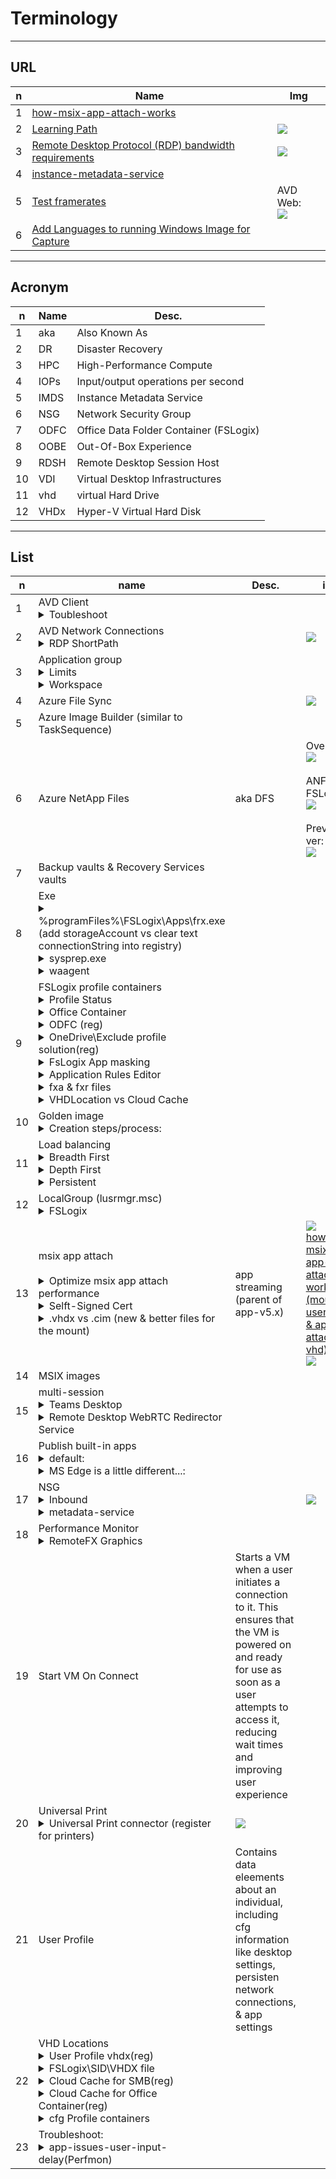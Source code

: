 # Terminology

---

## URL
|n|Name|Img|
|-|----|---|
|1|[how-msix-app-attach-works](https://learn.microsoft.com/en-us/training/modules/install-configure-apps-session-host/3-how-msix-app-attach-works)|
|2|[Learning Path](https://learn.microsoft.com/en-us/training/browse/?terms=az-140)|<img src="https://i.imgur.com/YbxQd0V.png">|
|3|[Remote Desktop Protocol (RDP) bandwidth requirements](https://learn.microsoft.com/en-us/azure/virtual-desktop/rdp-bandwidth)|<img src="https://i.imgur.com/Kh1Po4a.png">|
|4|[instance-metadata-service](https://learn.microsoft.com/en-us/azure/virtual-machines/instance-metadata-service?tabs=windows)
|5|[Test framerates](https://testufo.com)|AVD Web:<br/><img src="https://i.imgur.com/bMTOae3.png">
|6|[Add Languages to running Windows Image for Capture](https://github.com/Ar-Sa/Arun/blob/master/Powershell/Add%20language%20packs%20to%20a%20Windows%2010%20multi-session%20image/Add-AVDLanguagePack.ps1)

---

## Acronym
|n|Name|Desc.|
|-|----|-----|
|1|aka|Also Known As|
|2|DR|Disaster Recovery|
|3|HPC|High-Performance Compute|HPC infrastructure & apps|
|4|IOPs|Input/output operations per second|
|5|IMDS|Instance Metadata Service|
|6|NSG|Network Security Group|
|7|ODFC|Office Data Folder Container (FSLogix)|
|8|OOBE|Out-Of-Box Experience|
|9|RDSH|Remote Desktop Session Host|
|10|VDI|Virtual Desktop Infrastructures|
|11|vhd|virtual Hard Drive|
|12|VHDx|Hyper-V Virtual Hard Disk|

---

## List
|n|name|Desc.|img|e.g.|
|-|----|-----|---|----|
|1|AVD Client<details><summary>Toubleshoot</summary>Reset the user data:<br/>`msrdcw.exe /reset [/f]`<br/><br/>Web client won't open<br/>checkUp DNS:<br/>`nslookup rdweb.wvd.microsoft.com`</details>|
|2|AVD Network Connections<details><summary>RDP ShortPath</summary>establishes a UDP-based transport between a Remote Desktop client & session host (it's a feature more speed on UPD vs TCP)<br/><br/>`New-ItemProperty  "HKLM:\system\currentControlSet\control\terminal server\winStations" -Name "fUseUdpPortRedirector" -PropertyType DWord -Value 1`<br/><br/>`New-ItemProperty  "HKLM:\system\currentControlSet\control\terminal server\winStations" -Name "UdpPortNumber" -PropertyType DWord -Value 3390`<br/><br/><img src="https://i.imgur.com/gKkW6XY.png"><br/><br/>New Inbound rule<br/>program path: `%systemRoot%\system32\svchost.exe`<br/><img src="https://i.imgur.com/ylwrOdP.png"><br/>Protocol type: UDP<br/>Local port-Specific Ports: 3390<br/><img src="https://i.imgur.com/eeyqnP2.png"><br/>Name: RDP ShortPath-UDP 3390<br/><br/><img src="https://i.imgur.com/Omogwfu.png"><br/>go to the properties of our new rule inbound:<br/>onglet-Programs-&-Service-click-Settings<br/><img src="https://i.imgur.com/qtxUJ5N.png"><br/>Appl y to this service: Remote Desktop Sevice:<br/><img src="https://i.imgur.com/c4mIORO.png"><br/>allow from our network security group(NSG)<br/><img src="https://i.imgur.com/ccXvPCX.png"><br/>test after reboot client:<br/><img src="https://i.imgur.com/CzArbKk.png"><br/>Optional-checkUp-eventViewer:<br/><img src="https://i.imgur.com/1ZnbDj4.png"><br/>we can too checkup side from server via Log Analystics workspace via query WDConnections-UdpUse<br/><img src="https://i.imgur.com/EGV5fBO.png"><br/>Policy-based QoS(GPM.msc):<br/><img src="https://i.imgur.com/8ovRqdg.png"><br/>Only apps with this executable name : svchost.exe:<br/><img src="https://i.imgur.com/3UKCBEz.png"><br/>Protocol : UDP & source port : 3390<br/><br/><img src="https://i.imgur.com/6d3BRmK.png"></details>||<img src="https://i.imgur.com/ShTV88k.png">|
|3|Application group<details><summary>Limits</summary>1. 50 Apps per App Group Limit<br/><br/>2. 200 App Groups Per AAD Tenant</details><details><summary>Workspace</summary>App Group associate to a workspace</details>|
|4|Azure File Sync||<img src="https://i.imgur.com/kP8JKI1.png">|
|5|Azure Image Builder (similar to TaskSequence)||
|6|Azure NetApp Files|aka DFS|Overview:<br/><img src="https://i.imgur.com/KmQm0fU.png"><br/><br/>ANF-FSLogix:<br/><img src="https://i.imgur.com/Zs1NoT0.png"><br/><br/>Previous ver:<br/><img src="https://i.imgur.com/XN9Rh2Y.png">|
|7|Backup vaults & Recovery Services vaults|
|8|Exe<details><summary>%programFiles%\FSLogix\Apps\frx.exe (add storageAccount vs clear text connectionString into registry)</summary>`frx.exe list-rules`<br/><br/>`frx.exe add-secure-key -key account -value <storage-account-name-here>`</details><details><summary>sysprep.exe</summary>Generalizing & capturing a vm image<br/><img src="https://i.imgur.com/YwZPqtn.png"></details><details><summary>waagent</summary>`waagent -deprovision` or `deprovision+user` parameter</details>||
|9|FSLogix profile containers<details><summary>Profile Status<br/></summary><img src="https://i.imgur.com/rudk28D.png"></details><details><summary>Office Container</summary>a subset of Profile Container</details><details><summary>ODFC (reg)</summary><img src="https://i.imgur.com/GhVknw2.png"></details><details><summary>OneDrive\Exclude profile solution(reg)</summary>`HKLM\Software\FSLogix\Logging\LoggingEnabled = 2`<br/><img src="https://i.imgur.com/VPxuxI1.png"></details><details><summary>FsLogix App masking</summary>This allows you to install all of your apps into your image & then control what apps your individual users are allowed to see</details><details><summary>Application Rules Editor</summary>FSLogix Apps RuleEditor:<br/><img src="https://i.imgur.com/JpRoS0J.png"></details><details><summary>fxa & fxr files</summary>Rules.fxa for all the assignments are & Rules.fxr for rules file itself:<br/><img src="https://i.imgur.com/Jkb5oNX.png"><br/>Assignments:<br/><img src="https://i.imgur.com/fE1J0Wa.png"><br/>GPM.msc:<br/><img src="https://i.imgur.com/jZ58jR0.png"></details><details><summary>VHDLocation vs Cloud Cache</summary><ins>VHDLocation</ins><br/>Only one active profile location<br/>`HKLM:\Software\FsLogix\Profiles`<br/><img src="https://i.imgur.com/fvFirKE.png"><br/><br/><ins>Cloud Cache</ins><br/>1) Multiple remote locations<br/><img src="https://i.imgur.com/3ht2LOq.png"><br/><img src="https://i.imgur.com/0lfc9NL.png"></details>||
|10|Golden image<details><summary>Creation steps/process:<br/></summary><img src="https://i.imgur.com/tDhCaE1.png"></details>||
|11|Load balancing<details><summary>Breadth First</summary>To evenly distribute new user sessions across the session hosts in a host pool</details><details><summary>Depth First</summary>Starting new user sessions on one session host until the maximum session limit is reached.Once the session limit is reached, any new user connections are directed to the next session host in the host pool until it reaches its session limit, and so on</details><details><summary>Persistent</summary>Configured to direct requests from the same client to the same desktop every time that client connects</details>|
|12|LocalGroup (lusrmgr.msc)<details><summary>FSLogix</summary>FSLogix ODFC Exclude List<br/><br/>FSLogix ODFC Include List<br/><br/>FSLogix Profile Exclude List<br/><br/>FSLogix Profile Include List</details>||
|13|msix app attach<br/><br/><details><summary>Optimize msix app attach performance</summary>The storage solution you use for MSIX app attach should be in the same datacenter location as the session hosts<br/>To avoid performance bottlenecks, exclude the following VHD, VHDX, and CIM files from antivirus scans:<br/><br/>`<MSIXAppAttachFileShare\>\*.VHD`<br/>`<MSIXAppAttachFileShare\>\*.VHDX`<br/>`\\storageaccount.file.core.windows.net\share*.VHD`<br/>`\\storageaccount.file.core.windows.net\share*.VHDX`<br/>`<MSIXAppAttachFileShare>.CIM`<br/>`\\storageaccount.file.core.windows.net\share**.CIM`<br/><br/>All VM system accounts and user accounts must have read-only permissions to access the file share<br/>Any disaster recovery plans for Azure Virtual Desktop must include replicating the MSIX app attach file share in your secondary failover location</details><details><summary>Selft-Signed Cert</summary>Put the cert into Trusted Poeple:<br/><img src="https://i.imgur.com/6sz1qbD.png"><br/>we can re-import self-signed cert if missing:<br/><img src="https://i.imgur.com/oNpsCj6.png"><br/><img src="https://i.imgur.com/jgT1YCT.png"></details><details><summary>.vhdx vs .cim (new & better files for the mount)</summary>vlc.vhdx<br/><br/><img src="https://i.imgur.com/m03SIFr.png"><br/><br/>vlc.cim:<br/><img src="https://i.imgur.com/fhWfCzV.png"></details>|app streaming (parent of app-v5.x)|<img src="https://i.imgur.com/TCmAj4T.png"><br/><ins>how-msix-app-attach-work (mount userProfile & app attach vhd):</ins><br/><img src="https://i.imgur.com/HFqZ0xT.png">||
|14|MSIX images|
|15|multi-session<br/><details><summary>Teams Desktop</summary>Install the app on your w10 multi-session<br/>`msiexec /i <path_to_msi> /l*v <install_logfile_name> ALLUSER=1 /noRestart /q`<br/><br/>`New-ItemProperty "HKLM:\SOFTWARE\Microsoft\Teams" -Name "IsAVDEnvironment" -PropertyType DWord -Value 1`</details><details><summary>Remote Desktop WebRTC Redirector Service</summary>[msi](https://learn.microsoft.com/en-us/training/modules/install-configure-apps-session-host/8-microsoft-teams-azure-virtual-desktop#:~:text=Remote%20Desktop%20WebRTC%20Redirector%20Service)<br/><img src="https://i.imgur.com/o3znvBk.png"><br/>checkUp if Teams for AVD is Optimized:<br/><img src="https://i.imgur.com/bNpsuIL.png"></details>||
|16|Publish built-in apps<br/><details><summary>default:</summary>`New-AzWvdApplication -Name <applicationname> -ResourceGroupName <resourcegroupname> -ApplicationGroupName <appgroupname> -FilePath "shell:appsFolder\<PackageFamilyName>!App" -CommandLineSetting <Allow\|Require\|DoNotAllow> -IconIndex 0 -IconPath <iconpath> -ShowInPortal:$true`</details><details><summary>MS Edge is a little different...:</summary>`New-AzWvdApplication -Name -ResourceGroupName -ApplicationGroupName -FilePath "shell:Appsfolder\Microsoft.MicrosoftEdge_8wekyb3d8bbwe!MicrosoftEdge" -CommandLineSetting <Allow\|Require\|DoNotAllow> -iconPath "C:\Windows\SystemApps\Microsoft.MicrosoftEdge_8wekyb3d8bbwe\microsoftedge.exe" -iconIndex 0 -ShowInPortal:$true`</details>|
|17|NSG<details><summary>Inbound</summary>1. Allow_on_prem_hub (ping reciproque avd <> PhysicalDevice<br/><br/>2. Allow KMS<br/>Port: 1688<br/>Proto: Any<br/>SRC: vnet<br/>DST: 23.102.135.246<br/><br/>3. Allow_Metadata_health<br/>Port: 80<br/>Proto: TCP<br/>SRC: vnet<br/>DST: 169.254.169.254, 168.63.129.16</details><details><summary>metadata-service</summary>`Invoke-RestMethod -Headers @{"Metadata"="true"} -Method GET -NoProxy -Uri "http://169.254.169.254/metadata/instance?api-version=2021-02-01" \| ConvertTo-Json -Depth 64`<br/><br/>OutPut (e.g.):<br/><img src="https://i.imgur.com/6Xd0cH2.png"><br/><br/>Filter-NIC<br/>`Invoke-RestMethod -Headers @{"Metadata"="true"} -Method GET  -Uri "http://169.254.169.254/metadata/instance/network/interface/0?api-version=2021-02-01" \| ConvertTo-Json -Depth 64`<br/><br/>Output:<br/><img src="https://i.imgur.com/W8gwEHj.png"></details>||<img src="https://i.imgur.com/PWSEvJW.png">|
|18|Performance Monitor<details><summary>RemoteFX Graphics</summary>AVD web:<br/><img src="https://i.imgur.com/VFnUJRd.png"><br/><img src="https://i.imgur.com/2pY3rZo.png"></details>||
|19|Start VM On Connect|Starts a VM when a user initiates a connection to it. This ensures that the VM is powered on and ready for use as soon as a user attempts to access it, reducing wait times and improving user experience|
|20|Universal Print<details><summary>Universal Print connector (register for printers)</summary><img src="https://i.imgur.com/REMwX01.png"><br/>Register a printer:<br/><img src="https://i.imgur.com/bTo7Qxq.png"></details>|<img src="https://i.imgur.com/dVU3z2h.png">|
|21|User Profile|Contains data eleements about an individual, including cfg information like desktop settings, persisten network connections, & app settings|
|22|VHD Locations<details><summary>User Profile vhdx(reg)</summary><img src="https://i.imgur.com/BhSeUA5.png"></details><details><summary>FSLogix\SID\VHDX file</summary><img src="https://i.imgur.com/LOkktcu.png"></details><details><summary>Cloud Cache for SMB(reg)</summary>`$registryPath = "HKLM:\SOFTWARE\FSLogix\Profiles"`<br/><br/>`$ccdLocationsValue = "type=smb,connectionString=<\Location1\Folder1>;type=smb,connectionString=<\Location2\folder2>"`<br/><br/>`$enabledValue = 1`<br/><br/>`if (!(Test-Path -Path "$registryPath\CCDLocations")) {New-ItemProperty -Path $registryPath -Name "CCDLocations" -Value $ccdLocationsValue -PropertyType MultiString}`<br/><br/>`if (!(Test-Path -Path "$registryPath\Enabled")) {New-ItemProperty -Path $registryPath -Name "Enabled" -Value $enabledValue -PropertyType DWORD}`<br/><br/>e.g.\Cloud Cache for SMB:<br/><img src="https://i.imgur.com/t0pmjM1.png"></details><details><summary>Cloud Cache for Office Container(reg)</summary>`HKLM\SOFTWARE\Policies\FSLogix\ODFC` & same thing logic registries that the cloud cache for SMB</details><details><summary>cfg Profile containers</summary>`# 0: no deletion`<br/>`1: delete local profile if exists and matches the profile being loaded from VHD`<br/><br/>`new-itemProperty "hklm:\software\fsLogix\profiles" -name DeleteLocalProfileWhenVHDShouldApply -value 1 -propertyType dword`<br/><br/>`# 1: the SID folder is created as "%username%%sid%" instead of the default "%sid%%username%"`<br/><br/>`New-ItemProperty  "HKLM:\SOFTWARE\FSLogix\Profiles" -Name "FlipFlopProfileDirectoryName" -Value 1 -PropertyType DWord`<br/><br/>`# 1:  Profile Container loads FRXShell if there's a failure attaching to, or using an existing profile VHD(X)`<br/>`# The user receives the FRXShell prompt - default prompt to call support, and the users only option will be to sign out`<br/><br/>`New-ItemProperty  "HKLM:\SOFTWARE\FSLogix\Profiles" -Name "PreventLoginWithFailure" -Value 1 -PropertyType DWord`<br/><br/>`# 1: Profile Container loads FRXShell if it's determined a temp profile has been created. The user receives the FRXShell prompt - default prompt to call support, and the users only option will be to sign out`<br/><br/>`New-ItemProperty  "HKLM:\SOFTWARE\FSLogix\Profiles" -Name "PreventLoginWithTempProfile" -Value 1 -PropertyType DWord`</details>|
|23|Troubleshoot:<details><summary>app-issues-user-input-delay(Perfmon)</summary>`reg add "HKLM\System\CurrentControlSet\Control\Terminal Server" /v "EnableLagCounter" /t REG_DWORD /d 0x1 /f`<br/><br/>performanceMonitor_addCounters:<br/><img src="https://i.imgur.com/V7QieXk.png"><br/>max session input delay (ms):<br/><img src="https://i.imgur.com/Pc44xUm.png"><br/>max process input delay:<br/><img src="https://i.imgur.com/2L55cgR.png"><br/>e.g.:if the Calculator app is running in a Session ID 1, you'll see `1:4232 <Calculator.exe`<br/>max prcess input delay (ms) for Calculator.exe<br/><img src="https://i.imgur.com/26MWww0.png"><br/>the Report if perfromance for an app is degraded<br/><img src="https://i.imgur.com/p0hLYfO.png"></details>||
